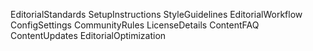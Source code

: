 EditorialStandards
SetupInstructions
StyleGuidelines
EditorialWorkflow
ConfigSettings
CommunityRules
LicenseDetails
ContentFAQ
ContentUpdates
EditorialOptimization
